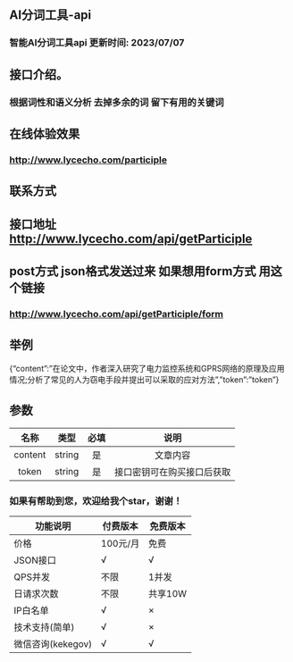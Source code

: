 ## AI分词工具-api
### 智能AI分词工具api 更新时间: 2023/07/07

## 接口介绍。
### 根据词性和语义分析 去掉多余的词 留下有用的关键词

## 在线体验效果
### http://www.lycecho.com/participle

## 联系方式

## 接口地址 http://www.lycecho.com/api/getParticiple

## post方式 json格式发送过来 如果想用form方式 用这个链接
### http://www.lycecho.com/api/getParticiple/form

## 举例
{“content”:”在论文中，作者深入研究了电力监控系统和GPRS网络的原理及应用情况;分析了常见的人为窃电手段并提出可以采取的应对方法”,”token”:”token”}
## 参数

| 名称	| 类型	| 必填	| 说明 |
| :------------: | :------------: | :------------: | :------------: |
| content	| string	| 是	| 文章内容
| token	| string	| 是	| 接口密钥可在购买接口后获取

### 如果有帮助到您，欢迎给我个star，谢谢！

| 功能说明             | 付费版本 | 免费版本 |
| -------------------- | -------- | -------- |
| 价格                 | 100元/月  | 免费     |
| JSON接口             | √        | √        |
| QPS并发              | 不限     | 1并发    |
| 日请求次数           | 不限    | 共享10W      |
| IP白名单             | √        | ×        |
| 技术支持(简单)       | √        | ×        |
| 微信咨询(kekegov) | √        | √        |
